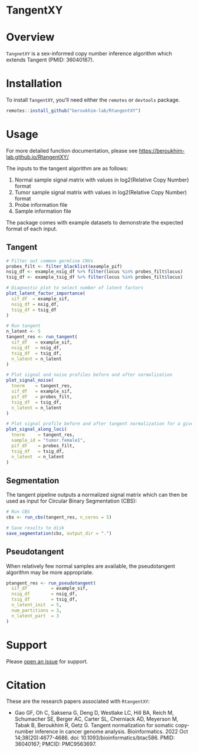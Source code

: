 # TangentXY

# Overview

`TangnetXY` is a sex-informed copy number inference algorithm which extends Tangent (PMID: 36040167).

# Installation

To install `TangentXY`, you'll need either the `remotes` or `devtools` package.

```r
remotes::install_github("beroukhim-lab/RtangentXY")
```

# Usage

For more detailed function documentation, please see <https://beroukhim-lab.github.io/RtangentXY/>

The inputs to the tangent algorithm are as follows:

1. Normal sample signal matrix with values in log2(Relative Copy Number) format
2. Tumor sample signal matrix with values in log2(Relative Copy Number) format
3. Probe information file
4. Sample information file 

The package comes with example datasets to demonstrate the expected format of each input. 

## Tangent

```r
# Filter out common germline CNVs
probes_filt <- filter_blacklist(example_pif)
nsig_df <- example_nsig_df %>% filter(locus %in% probes_filt$locus)
tsig_df <- example_tsig_df %>% filter(locus %in% probes_filt$locus)

# Diagnostic plot to select number of latent factors
plot_latent_factor_importance(
  sif_df  = example_sif,
  nsig_df = nsig_df,
  tsig_df = tsig_df
)

# Run tangent
n_latent <- 5
tangent_res <- run_tangent(
  sif_df   = example_sif,
  nsig_df  = nsig_df,
  tsig_df  = tsig_df,
  n_latent = n_latent
)

# Plot signal and noise profiles before and after normalization
plot_signal_noise(
  tnorm    = tangent_res,
  sif_df   = example_sif,
  pif_df   = probes_filt,
  tsig_df  = tsig_df,
  n_latent = n_latent
)

# Plot signal profile before and after tangent normalization for a given sample
plot_signal_along_loci(
  tnorm     = tangent_res,
  sample_id = "tumor.female1",
  pif_df    = probes_filt,
  tsig_df   = tsig_df,
  n_latent  = n_latent
)
```

## Segmentation

The tangent pipeline outputs a normalized signal matrix which can then be used as input
for Circular Binary Segmentation (CBS):

```r
# Run CBS
cbs <- run_cbs(tangent_res, n_cores = 5)

# Save results to disk
save_segmentation(cbs, output_dir = ".")
```

## Pseudotangent

When relatively few normal samples are available, the pseudotangent algorithm may
be more appropriate.

```r
ptangent_res <- run_pseudotangent(
  sif_df         = example_sif,
  nsig_df        = nsig_df,
  tsig_df        = tsig_df,
  n_latent_init  = 5,
  num_partitions = 3,
  n_latent_part  = 3
)
```

# Support

Please [open an issue](https://github.com/beroukhim-lab/RtangentXY/issues/new) for support.

# Citation

These are the research papers associated with `RtangentXY`:

* Gao GF, Oh C, Saksena G, Deng D, Westlake LC, Hill BA, Reich M, Schumacher SE, Berger AC, Carter SL, Cherniack AD, Meyerson M, Tabak B, Beroukhim R, Getz G. Tangent normalization for somatic copy-number inference in cancer genome analysis. Bioinformatics. 2022 Oct 14;38(20):4677-4686. doi: 10.1093/bioinformatics/btac586. PMID: 36040167; PMCID: PMC9563697.